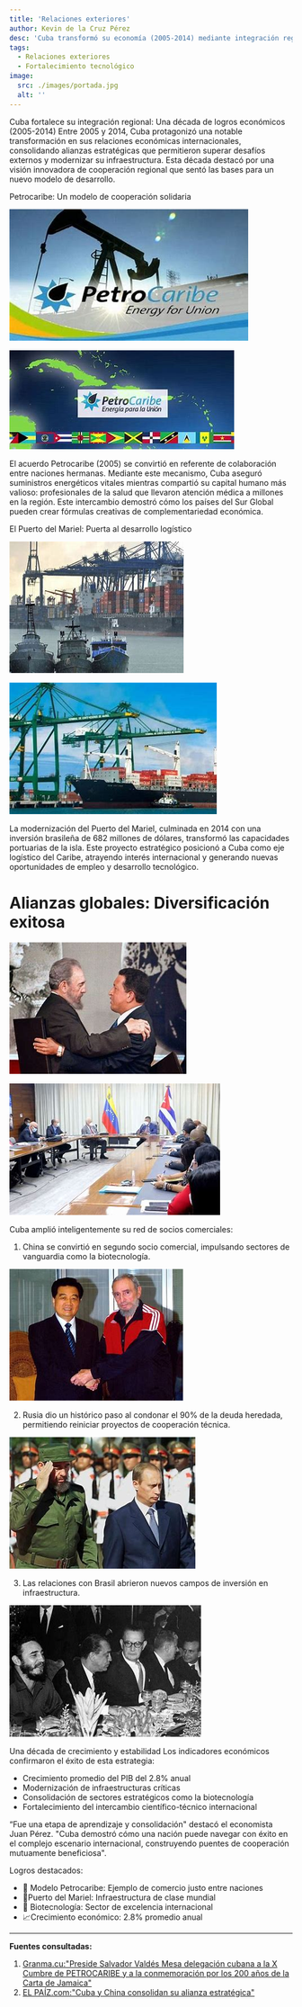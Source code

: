 ```yaml
---
title: 'Relaciones exteriores'
author: Kevin de la Cruz Pérez
desc: 'Cuba transformó su economía (2005-2014) mediante integración regional (Petrocaribe), infraestructura clave (Mariel) y nuevas alianzas globales, consolidando un modelo de desarrollo soberano.'
tags:
  - Relaciones exteriores
  - Fortalecimiento tecnológico
image:
  src: ./images/portada.jpg
  alt: ''
---
```


Cuba fortalece su integración regional: Una década de logros económicos (2005-2014)
Entre 2005 y 2014, Cuba protagonizó una notable transformación en sus relaciones económicas internacionales, consolidando alianzas estratégicas que permitieron superar desafíos externos y modernizar su infraestructura. Esta década destacó por una visión innovadora de cooperación regional que sentó las bases para un nuevo modelo de desarrollo.

Petrocaribe: Un modelo de cooperación solidaria

![Petrocaribe](./images/foto%204.jpg)

![Petrocaribe](./images/foto%203.jpg)

El acuerdo Petrocaribe (2005) se convirtió en referente de colaboración entre naciones hermanas. Mediante este mecanismo, Cuba aseguró suministros energéticos vitales mientras compartió su capital humano más valioso: profesionales de la salud que llevaron atención médica a millones en la región. Este intercambio demostró cómo los países del Sur Global pueden crear fórmulas creativas de complementariedad económica.

El Puerto del Mariel: Puerta al desarrollo logístico

![Mariel](./images/foto%205.jpg)

![Mariel](./images/foto%206.jpg)

La modernización del Puerto del Mariel, culminada en 2014 con una inversión brasileña de 682 millones de dólares, transformó las capacidades portuarias de la isla. Este proyecto estratégico posicionó a Cuba como eje logístico del Caribe, atrayendo interés internacional y generando nuevas oportunidades de empleo y desarrollo tecnológico.

# Alianzas globales: Diversificación exitosa

![Alianzas](./images/foto%208.jpg)

![Alianzas](./images/foto%207.jpg)

Cuba amplió inteligentemente su red de socios comerciales:

1. China se convirtió en segundo socio comercial, impulsando sectores de vanguardia como la biotecnología.

![Alianzas](./images/foto%2010.jpg)

2. Rusia dio un histórico paso al condonar el 90% de la deuda heredada, permitiendo reiniciar proyectos de cooperación técnica.

![Alianzas](./images/foto%209.jpg)

3. Las relaciones con Brasil abrieron nuevos campos de inversión en infraestructura.

![Alianzas](./images/foto%2011.jpg)

Una década de crecimiento y estabilidad
Los indicadores económicos confirmaron el éxito de esta estrategia:

- Crecimiento promedio del PIB del 2.8% anual
- Modernización de infraestructuras críticas
- Consolidación de sectores estratégicos como la biotecnología
- Fortalecimiento del intercambio científico-técnico internacional

“Fue una etapa de aprendizaje y consolidación" destacó el economista Juan Pérez. "Cuba demostró cómo una nación puede navegar con éxito en el complejo escenario internacional, construyendo puentes de cooperación mutuamente beneficiosa".

Logros destacados:

- 🤝 Modelo Petrocaribe: Ejemplo de comercio justo entre naciones
- 🚢Puerto del Mariel: Infraestructura de clase mundial
- 🧪 Biotecnología: Sector de excelencia internacional
- 📈Crecimiento económico: 2.8% promedio anual

---

**Fuentes consultadas:**

1. [Granma.cu:"Preside Salvador Valdés Mesa delegación cubana a la X Cumbre de PETROCARIBE y a la conmemoración por los 200 años de la Carta de Jamaica"](https://www.granma.cu/mundo/2015-09-04/preside-salvador-valdes-mesa-delegacion-cubana-a-la-x-cumbre-de-petrocaribe-y-a-la-conmemoracion-por-los-200-anos-de-la-carta-de-jamaica)
2. [EL PAÍZ.com:"Cuba y China consolidan su alianza estratégica"](https://elpais.com/internacional/2011/06/08/actualidad/1307484011_850215.html)
